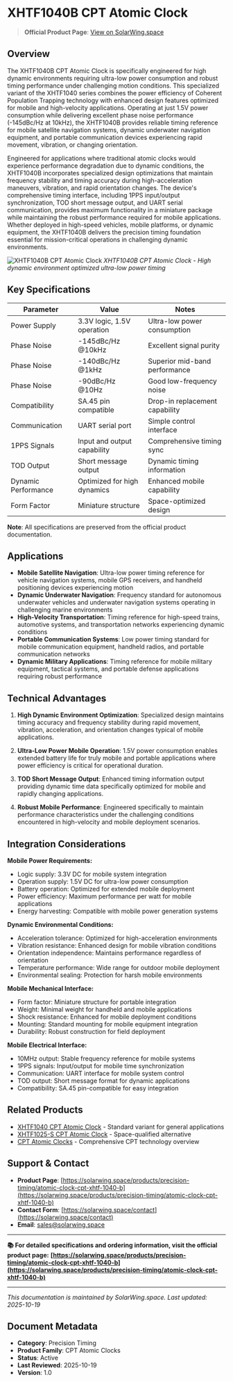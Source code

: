 # XHTF1040B CPT Atomic Clock

> **Official Product Page**: [View on SolarWing.space](https://solarwing.space/products/precision-timing/atomic-clock-cpt-xhtf-1040-b)

## Overview

The XHTF1040B CPT Atomic Clock is specifically engineered for high dynamic environments requiring ultra-low power consumption and robust timing performance under challenging motion conditions. This specialized variant of the XHTF1040 series combines the power efficiency of Coherent Population Trapping technology with enhanced design features optimized for mobile and high-velocity applications. Operating at just 1.5V power consumption while delivering excellent phase noise performance (-145dBc/Hz at 10kHz), the XHTF1040B provides reliable timing reference for mobile satellite navigation systems, dynamic underwater navigation equipment, and portable communication devices experiencing rapid movement, vibration, or changing orientation.

Engineered for applications where traditional atomic clocks would experience performance degradation due to dynamic conditions, the XHTF1040B incorporates specialized design optimizations that maintain frequency stability and timing accuracy during high-acceleration maneuvers, vibration, and rapid orientation changes. The device's comprehensive timing interface, including 1PPS input/output synchronization, TOD short message output, and UART serial communication, provides maximum functionality in a miniature package while maintaining the robust performance required for mobile applications. Whether deployed in high-speed vehicles, mobile platforms, or dynamic equipment, the XHTF1040B delivers the precision timing foundation essential for mission-critical operations in challenging dynamic environments.

![XHTF1040B CPT Atomic Clock](https://solarwing.space/images/products/atomic-clock-cpt-xhtf-1040-b/atomic-clock-cpt-xhtf-1040-b-hero.webp)
*XHTF1040B CPT Atomic Clock - High dynamic environment optimized ultra-low power timing*

## Key Specifications

| Parameter | Value | Notes |
|-----------|-------|-------|
| Power Supply | 3.3V logic, 1.5V operation | Ultra-low power consumption |
| Phase Noise | -145dBc/Hz @10kHz | Excellent signal purity |
| Phase Noise | -140dBc/Hz @1kHz | Superior mid-band performance |
| Phase Noise | -90dBc/Hz @10Hz | Good low-frequency noise |
| Compatibility | SA.45 pin compatible | Drop-in replacement capability |
| Communication | UART serial port | Simple control interface |
| 1PPS Signals | Input and output capability | Comprehensive timing sync |
| TOD Output | Short message output | Dynamic timing information |
| Dynamic Performance | Optimized for high dynamics | Enhanced mobile capability |
| Form Factor | Miniature structure | Space-optimized design |

**Note**: All specifications are preserved from the official product documentation.

## Applications

- **Mobile Satellite Navigation**: Ultra-low power timing reference for vehicle navigation systems, mobile GPS receivers, and handheld positioning devices experiencing motion
- **Dynamic Underwater Navigation**: Frequency standard for autonomous underwater vehicles and underwater navigation systems operating in challenging marine environments
- **High-Velocity Transportation**: Timing reference for high-speed trains, automotive systems, and transportation networks experiencing dynamic conditions
- **Portable Communication Systems**: Low power timing standard for mobile communication equipment, handheld radios, and portable communication networks
- **Dynamic Military Applications**: Timing reference for mobile military equipment, tactical systems, and portable defense applications requiring robust performance

## Technical Advantages

1. **High Dynamic Environment Optimization**: Specialized design maintains timing accuracy and frequency stability during rapid movement, vibration, acceleration, and orientation changes typical of mobile applications.

2. **Ultra-Low Power Mobile Operation**: 1.5V power consumption enables extended battery life for truly mobile and portable applications where power efficiency is critical for operational duration.

3. **TOD Short Message Output**: Enhanced timing information output providing dynamic time data specifically optimized for mobile and rapidly changing applications.

4. **Robust Mobile Performance**: Engineered specifically to maintain performance characteristics under the challenging conditions encountered in high-velocity and mobile deployment scenarios.

## Integration Considerations

**Mobile Power Requirements:**
- Logic supply: 3.3V DC for mobile system integration
- Operation supply: 1.5V DC for ultra-low power consumption
- Battery operation: Optimized for extended mobile deployment
- Power efficiency: Maximum performance per watt for mobile applications
- Energy harvesting: Compatible with mobile power generation systems

**Dynamic Environmental Conditions:**
- Acceleration tolerance: Optimized for high-acceleration environments
- Vibration resistance: Enhanced design for mobile vibration conditions
- Orientation independence: Maintains performance regardless of orientation
- Temperature performance: Wide range for outdoor mobile deployment
- Environmental sealing: Protection for harsh mobile environments

**Mobile Mechanical Interface:**
- Form factor: Miniature structure for portable integration
- Weight: Minimal weight for handheld and mobile applications
- Shock resistance: Enhanced for mobile deployment conditions
- Mounting: Standard mounting for mobile equipment integration
- Durability: Robust construction for field deployment

**Mobile Electrical Interface:**
- 10MHz output: Stable frequency reference for mobile systems
- 1PPS signals: Input/output for mobile time synchronization
- Communication: UART interface for mobile system control
- TOD output: Short message format for dynamic applications
- Compatibility: SA.45 pin-compatible for easy integration

## Related Products

- [XHTF1040 CPT Atomic Clock](./atomic-clock-cpt-xhtf-1040.md) - Standard variant for general applications
- [XHTF1025-S CPT Atomic Clock](./atomic-clock-cpt-xhtf-1025-s.md) - Space-qualified alternative
- [CPT Atomic Clocks](./atomic-clock-cpt.md) - Comprehensive CPT technology overview

## Support & Contact

- **Product Page**: [https://solarwing.space/products/precision-timing/atomic-clock-cpt-xhtf-1040-b](https://solarwing.space/products/precision-timing/atomic-clock-cpt-xhtf-1040-b)
- **Contact Form**: [https://solarwing.space/contact](https://solarwing.space/contact)
- **Email**: sales@solarwing.space

---

**📚 For detailed specifications and ordering information, visit the official product page:**
**[https://solarwing.space/products/precision-timing/atomic-clock-cpt-xhtf-1040-b](https://solarwing.space/products/precision-timing/atomic-clock-cpt-xhtf-1040-b)**

---

*This documentation is maintained by SolarWing.space. Last updated: 2025-10-19*

## Document Metadata

- **Category**: Precision Timing
- **Product Family**: CPT Atomic Clocks
- **Status**: Active
- **Last Reviewed**: 2025-10-19
- **Version**: 1.0